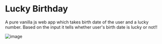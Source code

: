 # Lucky Birthday
A pure vanilla js web app which takes birth date of the user and a lucky number. Based on the input it tells whether user's birth date is lucky or not!!

![image](https://user-images.githubusercontent.com/53525430/136093518-78a4512e-566f-4769-ba92-2a0b03b31f86.png)
